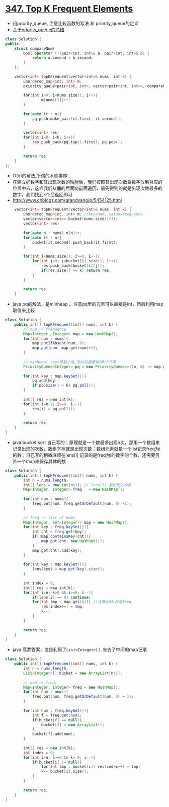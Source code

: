 # [347. Top K Frequent Elements](https://leetcode.com/problems/top-k-frequent-elements/description/)
* 用priority_queue, 注意比较函数的写法 和 priority_queue的定义
* [关于priority_queue的总结]( https://github.com/Alex1888/My-Code-Library/blob/master/C%2B%2B%20priority_queue.md)

```c++
class Solution {
public:
    struct compareNum{
        bool operator ()(pair<int, int>& a, pair<int, int>& b) {
            return a.second < b.second;
        }
    };
    
    vector<int> topKFrequent(vector<int>& nums, int k) {
        unordered_map<int, int> m;
        priority_queue<pair<int, int>, vector<pair<int, int>>, compareNum> pq;
        
        for(int i=0; i<nums.size(); i++){
                m[nums[i]]++;
        }
        
        for(auto it : m){
            pq.push(make_pair(it.first, it.second));
        }
     
        vector<int> res;
        for(int i=0; i<k; i++){
            res.push_back(pq.top().first); pq.pop();
        }
        
        return res;
    }
}; 
```

* O(n)的解法,所谓的木桶排序:
* 在建立好数字和其出现次数的映射后，我们按照其出现次数将数字放到对应的位置中去，这样我们从桶的后面向前面遍历，最先得到的就是出现次数最多的数字，我们找到k个后返回即可
* http://www.cnblogs.com/grandyang/p/5454125.html

```c++
    vector<int> topKFrequent(vector<int>& nums, int k) {
        unordered_map<int, int> m; //key=num, value=frequence
        vector<vector<int>> bucket(nums.size()+1);
        vector<int> res;
        
        for(auto n : nums) m[n]++;
        for(auto it : m){
            bucket[it.second].push_back(it.first);
        }
        
        for(int i=nums.size(); i>=0; i--){
            for(int j=0; j<bucket[i].size(); j++){
                res.push_back(bucket[i][j]);
                if(res.size() == k) return res;
            }
        }
        
        return res;
    }
```

* java pq的解法，是minheap； 注意pq里的元素可以直接是int，然后利用map取值来比较

```java
class Solution {
    public int[] topKFrequent(int[] nums, int k) {
        // num -> frequence
        Map<Integer, Integer> map = new HashMap();
        for(int num : nums){
            map.putIfAbsent(num, 0);
            map.put(num, map.get(num)+1);
        }
        
        // minheap. root是最小值,所以只需要保持k个元素
        PriorityQueue<Integer> pq = new PriorityQueue<>((a, b) -> map.get(a) - map.get(b));
        
        for(int key : map.keySet()){
            pq.add(key);
            if(pq.size() > k) pq.poll();
        }
        
        int[] res = new int[k];
        for(int i=k-1; i>=0; i--){
            res[i] = pq.poll();
        }
        
        return res;
    }
}

```

* java bucket sort 自己写的；原理就是一个数最多出现n次，那用一个数组来记录出现的次数，数组下标就是出现次数；数组元素就是一个list记录freq为i的数；自己写的稍微麻烦在lens[i] 记录的是freq为i的数字的个数，还需要另外一个map来保存具体的数

```java
class Solution {
    public int[] topKFrequent(int[] nums, int k) {
        int n = nums.length;
        int[] lens = new int[n+1]; // lens[i] 是出现的次数
        Map<Integer, Integer> freq   = new HashMap();
        
        for(int num : nums){
            freq.put(num, freq.getOrDefault(num, 0) +1);
        }
        
        // freq -> list of nums
        Map<Integer, Set<Integer>> map = new HashMap();
        for(int key : freq.keySet()){
            int cnt = freq.get(key);
            if(!map.containsKey(cnt)){
                map.put(cnt, new HashSet());
            }
            map.get(cnt).add(key);
        }
        
        for(int key : map.keySet()){
            lens[key] = map.get(key).size();
        }
        
        int index = 0;
        int[] res = new int[k];
        for(int i=n; k>0 && i>=0; i--){
            if(lens[i] == 0) continue;
            for(int tmp : map.get(i)){ //注意此时i就是freq
                res[index++] = tmp;
                k--;
            }
        }
        
        return res;
    }
}

```

* java 高票答案，直接利用了`List<Integer>[]` ,省去了中间的map记录

```java
class Solution {
    public int[] topKFrequent(int[] nums, int k) {
        int n = nums.length;
        List<Integer>[] bucket = new ArrayList[n+1];
        
        // num -> freq;
        Map<Integer, Integer> freq = new HashMap();
        for(int num : nums){
            freq.put(num, freq.getOrDefault(num, 0) + 1);
        }
        
        for(int num : freq.keySet()){
            int f = freq.get(num);
            if(bucket[f] == null){
                bucket[f] = new ArrayList();
            }
            bucket[f].add(num);
        }
        
        int[] res = new int[k];
        int index = 0;
        for(int i=n; i>=0 && k> 0; i--){
            if(bucket[i] != null){
                for(int tmp : bucket[i]) res[index++] = tmp;
                k-= bucket[i].size();
            }
        }
        
        return res;
    }
}

```

